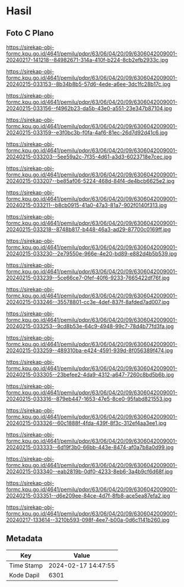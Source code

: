 # Hasil

## Foto C Plano

https://sirekap-obj-formc.kpu.go.id/4641/pemilu/pdpr/63/06/04/20/09/6306042009001-20240217-141218--84982671-314a-410f-b224-8cb2efb2933c.jpg

https://sirekap-obj-formc.kpu.go.id/4641/pemilu/pdpr/63/06/04/20/09/6306042009001-20240215-033153--8b34b8b5-57d6-4ede-a6ee-3dc1fc28b17c.jpg

https://sirekap-obj-formc.kpu.go.id/4641/pemilu/pdpr/63/06/04/20/09/6306042009001-20240215-033156--f4962b23-da5b-43e0-a551-23e347b87104.jpg

https://sirekap-obj-formc.kpu.go.id/4641/pemilu/pdpr/63/06/04/20/09/6306042009001-20240215-033159--e3f0bc3b-f0fa-4af6-81ec-26d7d92d41c6.jpg

https://sirekap-obj-formc.kpu.go.id/4641/pemilu/pdpr/63/06/04/20/09/6306042009001-20240215-033203--5ee59a2c-7f35-4d61-a3d3-6023718e7cec.jpg

https://sirekap-obj-formc.kpu.go.id/4641/pemilu/pdpr/63/06/04/20/09/6306042009001-20240215-033207--be85af06-5224-468d-84f4-de4bcb6625e2.jpg

https://sirekap-obj-formc.kpu.go.id/4641/pemilu/pdpr/63/06/04/20/09/6306042009001-20240215-033211--b8cb0915-41a0-47a3-81a7-902f0140f313.jpg

https://sirekap-obj-formc.kpu.go.id/4641/pemilu/pdpr/63/06/04/20/09/6306042009001-20240215-033218--8748b817-b448-46a3-ad29-87700c0169ff.jpg

https://sirekap-obj-formc.kpu.go.id/4641/pemilu/pdpr/63/06/04/20/09/6306042009001-20240215-033230--2e79550e-966e-4e20-bd89-e882d4b5b539.jpg

https://sirekap-obj-formc.kpu.go.id/4641/pemilu/pdpr/63/06/04/20/09/6306042009001-20240215-033239--5ce66ce7-0fef-40f6-9233-7665422df76f.jpg

https://sirekap-obj-formc.kpu.go.id/4641/pemilu/pdpr/63/06/04/20/09/6306042009001-20240215-033246--35578801-cc3e-4def-837f-8afded7ad007.jpg

https://sirekap-obj-formc.kpu.go.id/4641/pemilu/pdpr/63/06/04/20/09/6306042009001-20240215-033253--9cd8b53e-64c9-4948-99c7-78d4b77fd3fa.jpg

https://sirekap-obj-formc.kpu.go.id/4641/pemilu/pdpr/63/06/04/20/09/6306042009001-20240215-033259--489310ba-e424-4591-939d-8f056389f474.jpg

https://sirekap-obj-formc.kpu.go.id/4641/pemilu/pdpr/63/06/04/20/09/6306042009001-20240215-033305--23befee2-4da9-4312-a647-7260c8bd5b6b.jpg

https://sirekap-obj-formc.kpu.go.id/4641/pemilu/pdpr/63/06/04/20/09/6306042009001-20240215-033316--879eb447-1653-47e5-8ce0-95fabd821553.jpg

https://sirekap-obj-formc.kpu.go.id/4641/pemilu/pdpr/63/06/04/20/09/6306042009001-20240215-033326--60c1888f-4fda-439f-8f3c-312ef4aa3ee1.jpg

https://sirekap-obj-formc.kpu.go.id/4641/pemilu/pdpr/63/06/04/20/09/6306042009001-20240215-033333--6d19f3b0-66bb-443e-8474-af0a7b8a0d99.jpg

https://sirekap-obj-formc.kpu.go.id/4641/pemilu/pdpr/63/06/04/20/09/6306042009001-20240215-033340--eab2819b-0df0-4233-8eb6-3a4b9cf6d68f.jpg

https://sirekap-obj-formc.kpu.go.id/4641/pemilu/pdpr/63/06/04/20/09/6306042009001-20240215-033351--d6e209ee-84ce-4d7f-8fb8-ace5ea87efa2.jpg

https://sirekap-obj-formc.kpu.go.id/4641/pemilu/pdpr/63/06/04/20/09/6306042009001-20240217-133614--3210b593-098f-4ee7-b00a-0d6c1141b260.jpg


## Metadata

| Key        | Value               |
| ---------- | ------------------- |
| Time Stamp | 2024-02-17 14:47:55 |
| Kode Dapil | 6301                |



